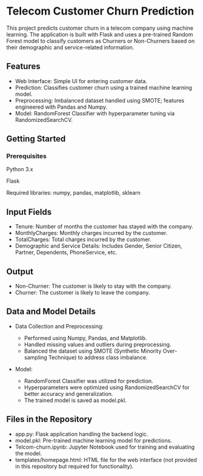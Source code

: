 # Telecom Customer Churn Prediction
This project predicts customer churn in a telecom company using machine learning. The application is built with Flask and uses a pre-trained Random Forest model to classify customers as Churners or Non-Churners based on their demographic and service-related information.

## Features
* Web Interface: Simple UI for entering customer data.
* Prediction: Classifies customer churn using a trained machine learning model.
* Preprocessing: Imbalanced dataset handled using SMOTE; features engineered with Pandas and Numpy.
* Model: RandomForest Classifier with hyperparameter tuning via RandomizedSearchCV.

## Getting Started
### Prerequisites
Python 3.x 

Flask

Required libraries: numpy, pandas, matplotlib, sklearn

## Input Fields
* Tenure: Number of months the customer has stayed with the company.
* MonthlyCharges: Monthly charges incurred by the customer.
* TotalCharges: Total charges incurred by the customer.
* Demographic and Service Details: Includes Gender, Senior Citizen, Partner, Dependents, PhoneService, etc.

## Output
* Non-Churner: The customer is likely to stay with the company.
* Churner: The customer is likely to leave the company.

## Data and Model Details
* Data Collection and Preprocessing:
  * Performed using Numpy, Pandas, and Matplotlib.
  * Handled missing values and outliers during preprocessing.
  * Balanced the dataset using SMOTE (Synthetic Minority Over-sampling Technique) to address class imbalance.

* Model:

  * RandomForest Classifier was utilized for prediction.
  * Hyperparameters were optimized using RandomizedSearchCV for better accuracy and generalization.
  * The trained model is saved as model.pkl.
## Files in the Repository
  * app.py: Flask application handling the backend logic.
  * model.pkl: Pre-trained machine learning model for predictions.
  * Telcom-churn.ipynb: Jupyter Notebook used for training and evaluating the model.
  * templates/homepage.html: HTML file for the web interface (not provided in this repository but required for functionality).

